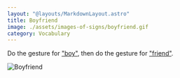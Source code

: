 ```yaml
---
layout: "@layouts/MarkdownLayout.astro"
title: Boyfriend
image: ./assets/images-of-signs/boyfriend.gif
category: Vocabulary
---
```


Do the gesture for ["boy"](./boy),
then do the gesture for ["friend"](./friend).

![Boyfriend](@signs/boyfriend.gif)
